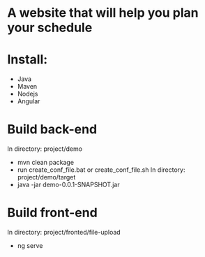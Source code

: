 # A website that will help you plan your schedule

# Install:
- Java
- Maven
- Nodejs
- Angular
# Build back-end
In directory: project/demo
- mvn clean package
- run create_conf_file.bat or create_conf_file.sh
In directory: project/demo/target
- java -jar demo-0.0.1-SNAPSHOT.jar
# Build front-end
In directory: project/fronted/file-upload
 - ng serve
